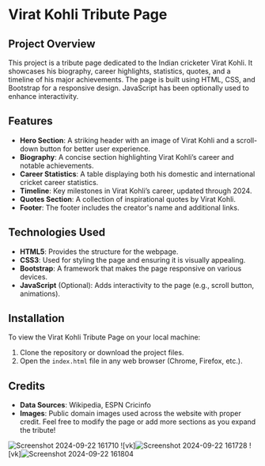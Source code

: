 # Virat Kohli Tribute Page

## Project Overview
This project is a tribute page dedicated to the Indian cricketer Virat Kohli. It showcases his biography, career highlights, statistics, quotes, and a timeline of his major achievements. The page is built using HTML, CSS, and Bootstrap for a responsive design. JavaScript has been optionally used to enhance interactivity.

## Features
- **Hero Section**: A striking header with an image of Virat Kohli and a scroll-down button for better user experience.
- **Biography**: A concise section highlighting Virat Kohli’s career and notable achievements.
- **Career Statistics**: A table displaying both his domestic and international cricket career statistics.
- **Timeline**: Key milestones in Virat Kohli’s career, updated through 2024.
- **Quotes Section**: A collection of inspirational quotes by Virat Kohli.
- **Footer**: The footer includes the creator's name and additional links.

## Technologies Used
- **HTML5**: Provides the structure for the webpage.
- **CSS3**: Used for styling the page and ensuring it is visually appealing.
- **Bootstrap**: A framework that makes the page responsive on various devices.
- **JavaScript** (Optional): Adds interactivity to the page (e.g., scroll button, animations).

## Installation
To view the Virat Kohli Tribute Page on your local machine:
1. Clone the repository or download the project files.
2. Open the `index.html` file in any web browser (Chrome, Firefox, etc.).

## Credits
- **Data Sources**: Wikipedia, ESPN Cricinfo
- **Images**: Public domain images used across the website with proper credit.
Feel free to modify the page or add more sections as you expand the tribute!

![Screenshot 2024-09-22 161710](https://github.com/user-attachments/assets/7e493ce5-4326-472f-affc-7c04105b7d2b)
![vk]![Screenshot 2024-09-22 161728](https://github.com/user-attachments/assets/ba075257-fb6c-4cdc-9456-72ac53db3cd5)
![vk]![Screenshot 2024-09-22 161804](https://github.com/user-attachments/assets/70f3dcc7-3fa6-4e19-9371-c233a0bf6dde)

